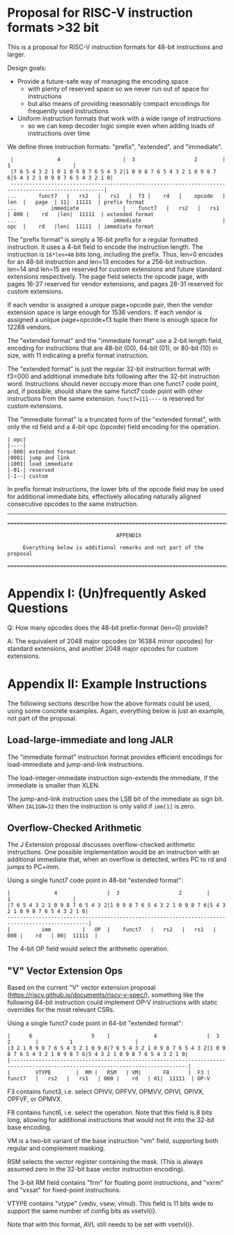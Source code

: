 Proposal for RISC-V instruction formats >32 bit
===============================================

This is a proposal for RISC-V instruction formats for 48-bit instructions and larger.

Design goals:
- Provide a future-safe way of managing the encoding space
  - with plenty of reserved space so we never run out of space for instructions
  - but also means of providing reasonably compact encodings for frequently used instructions
- Uniform instruction formats that work with a wide range of instructions
  - so we can keep decoder logic simple even when adding loads of instructions over time

We define three instruction formats: "prefix", "extended", and "immediate".

     |              4                    |  3                   2        |          1                    |
     |7 6 5 4 3 2 1 0 1 0 9 8 7 6 5 4 3 2|1 0 9 8 7 6 5 4 3 2 1 0 9 8 7 6|5 4 3 2 1 0 9 8 7 6 5 4 3 2 1 0|
     ----------------------------------------------------------------------------------------------------|
    ...       funct7   |   rs2   |   rs1   |  f3 |    rd   |    opcode   |  len  |   page  | 11|  11111  | prefix format
    ...           immediate              |    funct7   |   rs2   |   rs1   | 000 |    rd   |len|  11111  | extended format
    ...                               immediate                          |  opc  |    rd   |len|  11111  | immediate format

The "prefix format" is simply a 16-bit prefix for a regular formatted instruction. It uses a 4-bit field to encode the instruction length. The instruction is `16*len+48` bits long, including the prefix. Thus, len=0 encodes for an 48-bit instruction and len=13 encodes for a 256-bit instruction. len=14 and len=15 are reserved for custom extensions and future standard extensions respectively. The page field selects the opcode page, with pages 16-27 reserved for vendor extensions, and pages 28-31 reserved for custom extensions.

If each vendor is assigned a unique page+opcode pair, then the vendor extension space is large enough for 1536 vendors. If each vendor is assigned a unique page+opcode+f3 tuple then there is enough space for 12288 vendors.

The "extended format" and the "immediate format" use a 2-bit length field, encoding for instructions that are 48-bit (00), 64-bit (01), or 80-bit (10) in size, with 11 indicating a prefix format instruction.

The "extended format" is just the regular 32-bit instruction format with f3=000 and additional immediate bits following after the 32-bit instruction word. Instructions should never occupy more than one funct7 code point, and, if possible, should share the same funct7 code point with other instructions from the same extension. `funct7=111----` is reserved for custom extensions.

The "immediate format" is a truncated form of the "extended format", with only the rd field and a 4-bit opc (opcode) field encoding for the operation.

    | opc|
    |----|
    |-000| extended format
    |0001| jump and link
    |1001| load immediate
    |-01-| reserved
    |-1--| custom

In prefix format instructions, the lower bits of the opcode field may be used for additional immediate bits, effectively allocating naturally aligned consecutive opcodes to the same instruction.

----

```
==============================================================================

                                   APPENDIX

     Everything below is additional remarks and not part of the proposal

==============================================================================
```


Appendix I: (Un)frequently Asked Questions
==========================================

Q: How many opcodes does the 48-bit prefix-format (len=0) provide?

A: The equivalent of 2048 major opcodes (or 16384 minor opcodes) for standard extensions, and another 2048 major opcodes for custom extensions.


Appendix II: Example Instructions
=================================

The following sections describe how the above formats could be used, using some
concrete examples. Again, everything below is just an example, not part of the
proposal.


Load-large-immediate and long JALR
----------------------------------

The "immediate format" instruction format provides efficient encodings for
load-immediate and jump-and-link instructions.

The load-integer-immedate instruction sign-extends the immediate, if the
immediate is smaller than XLEN.

The jump-and-link instruction uses the LSB bit of the immediate as sign bit.
When `IALIGN=32` then the instruction is only valid if `imm[1]` is zero.


Overflow-Checked Arithmetic
---------------------------

The J Extension proposal discusses overflow-checked arithmetic instructions. One possible implementation would be
an instruction with an additional immediate that, when an overflow is detected, writes PC to rd and jumps to PC+imm.

Using a single funct7 code point in 48-bit "extended format":

    |              4                |  3                   2        |          1                    |
    |7 6 5 4 3 2 1 0 9 8 7 6 5 4 3 2|1 0 9 8 7 6 5 4 3 2 1 0 9 8 7 6|5 4 3 2 1 0 9 8 7 6 5 4 3 2 1 0|
    ------------------------------------------------------------------------------------------------|
    |          imm          |   OP  |    funct7   |   rs2   |   rs1   | 000 |    rd   | 00|  11111  |

The 4-bit OP field would select the arithmetic operation.


"V" Vector Extension Ops
------------------------

Based on the current "V" vector extension proposal (https://riscv.github.io/documents/riscv-v-spec/),
something like the following 64-bit instruction could implement OP-V instructions with static overrides
for the most relevant CSRs.

Using a single funct7 code point in 64-bit "extended format":

    |      6                   5    |              4                |  3                   2        |          1                    |
    |3 2 1 0 9 8 7 6 5 4 3 2 1 0 9 8|7 6 5 4 3 2 1 0 9 8 7 6 5 4 3 2|1 0 9 8 7 6 5 4 3 2 1 0 9 8 7 6|5 4 3 2 1 0 9 8 7 6 5 4 3 2 1 0|
    |-------------------------------------------------------------------------------------------------------------------------------|
    |        VTYPE        |  RM |   RSM   | VM|       F8      |  F3 |    funct7   |   rs2   |   rs1   | 000 |    rd   | 01|  11111  | OP-V

F3 contains funct3, i.e. select OPIVV, OPFVV, OPMVV, OPIVI, OPIVX, OPFVF, or OPMVX.

F8 contains funct6, i.e. select the operation. Note that this field is 8 bits
long, allowing for additional instructions that would not fit into the 32-bit
base encoding.

VM is a two-bit variant of the base instruction "vm" field, supporting both
regular and complement masking.

RSM selects the vector register containing the mask. (This is always assumed
zero in the 32-bit base vector instruction encoding).

The 3-bit RM field contains "frm" for floating point instructions, and "vxrm"
and "vxsat" for fixed-point instructions.

VTYPE contains "vtype" (vediv, vsew, vlmul). This field is 11 bits wide to
support the same number of config bits as vsetvl{i}.

Note that with this format, AVL still needs to be set with vsetvl{i}.
